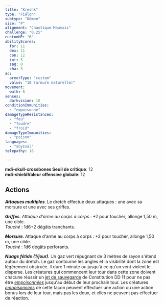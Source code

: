 ```yaml
---
title: "Kreshk"
type: "Fiélon"
subtype: "Démon"
size: "P"
alignment: "Chaotique Mauvais"
challenge: "0.25"
customHP: "6"
abilityScores:
  for: 11
  dex: 11
  con: 12
  int: 5
  sag: 8
  cha: 3
ac:
  armorType: "custom"
  value: "10 (armure naturelle)"
movement:
  walk: 6
senses:
  darkvision: 18
conditionImmunities:
  - "empoisonne"
damageTypeResistances:
  - "feu"
  - "foudre"
  - "froid"
damageTypeImmunities:
  - "poison"
languages:
  - "abyssal"
telepathy: 18

---
```

**<v-icon>mdi-skull-crossbones</v-icon> Seuil de critique**: 12      
**<v-icon>mdi-shield</v-icon>Valeur offensive globale**: 12     
## Actions
_**Attaques multiples**_. Le dretch effectue deux attaques : une avec sa morsure et une avec ses griffes.  

_**Griffes**_. _Attaque d'arme au corps à corps_ : +2 pour toucher, allonge 1,50 m, une cible.    
_Touché_ : 1d6+2 dégâts tranchants.  

_**Morsure**_. Attaque d'arme au corps à corps : +2 pour toucher, allonge 1,50 m, une cible.    
_Touché_ : 1d6 dégâts perforants.  

_**Nuage fétide (1/jour)**_. Un gaz vert répugnant de 3 mètres de rayon s'étend autour du dretch. Le gaz contourne les angles et la visibilité dont la zone est légèrement obstruée. Il dure 1 minute ou jusqu'à ce qu'un vent violent le disperse. Les créatures qui commencent leur tour dans cette zone doivent chacune réussir un [jet de sauvegarde](/utiliser-les-caracteristiques/#jets-de-sauvegarde) de Constitution DD 11 pour ne pas être [_empoisonnées_](/gerer-la-sante-du-personnage/#empoisonne) jusqu'au début de leur prochain tour. Les créatures [_empoisonnées_](/gerer-la-sante-du-personnage/#empoisonne) de cette façon peuvent effectuer une action ou une action bonus lors de leur tour, mais pas les deux, et elles ne peuvent pas effectuer de réaction.  
